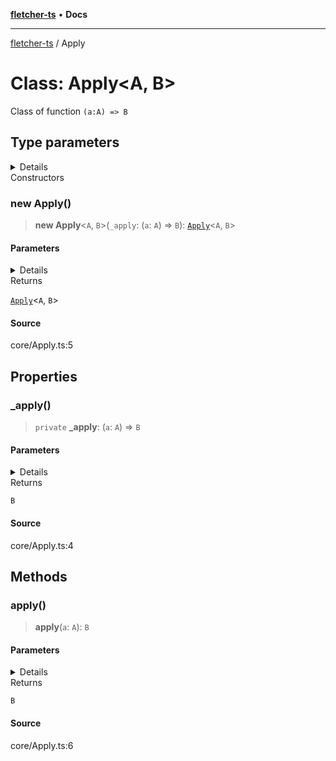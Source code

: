 [**fletcher-ts**](../README.md) • **Docs**

***

[fletcher-ts](../globals.md) / Apply

# Class: Apply\<A, B\>

Class of function `(a:A) => B`

## Type parameters

<details>  

| Type parameter |
| :------ |
| `A` |
| `B` |
  

</details

## Constructors

### new Apply()

> **new Apply**\<`A`, `B`\>(`_apply`: (`a`: `A`) => `B`): [`Apply`](Apply.md)\<`A`, `B`\>

#### Parameters

<details>  

| Parameter | Type |
| :------ | :------ |
| `_apply` | (`a`: `A`) => `B` |
  

</details

#### Returns

[`Apply`](Apply.md)\<`A`, `B`\>

#### Source

core/Apply.ts:5

## Properties

### \_apply()

> `private` **\_apply**: (`a`: `A`) => `B`

#### Parameters

<details>  

| Parameter | Type |
| :------ | :------ |
| `a` | `A` |
  

</details

#### Returns

`B`

#### Source

core/Apply.ts:4

## Methods

### apply()

> **apply**(`a`: `A`): `B`

#### Parameters

<details>  

| Parameter | Type |
| :------ | :------ |
| `a` | `A` |
  

</details

#### Returns

`B`

#### Source

core/Apply.ts:6
